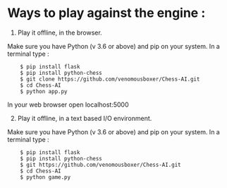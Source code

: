 # Ways to play against the engine :

1.	Play it offline, in the browser.
	
Make sure you have Python (v 3.6 or above) and pip on your system.
In a terminal type :
```
	$ pip install flask
	$ pip install python-chess
	$ git clone https://github.com/venomousboxer/Chess-AI.git
	$ cd Chess-AI
	$ python app.py
```
In your web browser open localhost:5000

2.	Play it offline, in a text based I/O environment.


Make sure you have Python (v 3.6 or above) and pip on your system.
In a terminal type :
```
	$ pip install flask
	$ pip install python-chess
	$ git https://github.com/venomousboxer/Chess-AI.git
	$ cd Chess-AI
	$ python game.py
```
